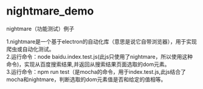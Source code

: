 # nightmare_demo
nightmare（功能测试）例子

1.nightmare是一个基于electron的自动化库（意思是说它自带浏览器），用于实现爬虫或自动化测试。  
2.运行命令：node baidu.index.test.js(此js只使用了nightmare，所以使用这种命令)，实现从百度搜索结果,并返回从搜索结果页面选取的dom元素。    
3.运行命令：npm run test（是mocha的命令，用于index.test.js,此js结合了mocha和nightmare，判断选取的dom元素值是否和给定的值相等。
